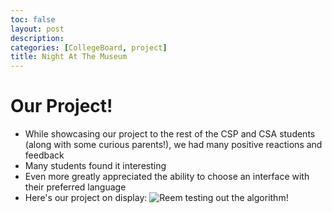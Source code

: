 ```yaml
---
toc: false
layout: post
description: 
categories: [CollegeBoard, project]
title: Night At The Museum
---
```


# Our Project!
- While showcasing our project to the rest of the CSP and CSA students (along with some curious parents!), we had many positive reactions and feedback
- Many students found it interesting
- Even more greatly appreciated the ability to choose an interface with their preferred language
- Here's our project on display:
![]({{site.baseurl}}/images/n@tm.jpg "Reem testing out the algorithm!")